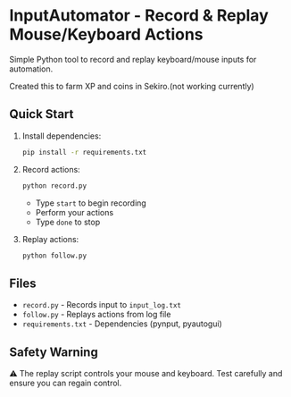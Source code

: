 

# InputAutomator - Record & Replay Mouse/Keyboard Actions

Simple Python tool to record and replay keyboard/mouse inputs for automation.

Created this to farm XP and coins in Sekiro.(not working currently)

## Quick Start

1. Install dependencies:
   ```bash
   pip install -r requirements.txt
   ```

2. Record actions:
   ```bash
   python record.py
   ```
   - Type `start` to begin recording
   - Perform your actions
   - Type `done` to stop

3. Replay actions:
   ```bash
   python follow.py
   ```

## Files

- `record.py` - Records input to `input_log.txt`
- `follow.py` - Replays actions from log file
- `requirements.txt` - Dependencies (pynput, pyautogui)

## Safety Warning

⚠️ The replay script controls your mouse and keyboard. Test carefully and ensure you can regain control.
